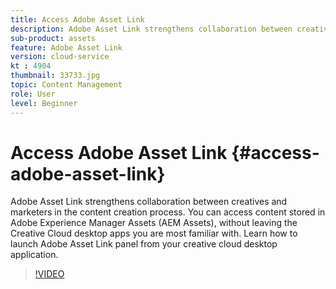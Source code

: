 ```yaml
---
title: Access Adobe Asset Link
description: Adobe Asset Link strengthens collaboration between creatives and marketers in the content creation process. You can access content stored in Adobe Experience Manager Assets (AEM Assets), without leaving the Creative Cloud desktop apps you are most familiar with. Learn how to launch Adobe Asset Link panel from your creative cloud desktop application.
sub-product: assets
feature: Adobe Asset Link
version: cloud-service
kt : 4904
thumbnail: 33733.jpg
topic: Content Management
role: User
level: Beginner
---
```


# Access Adobe Asset Link {#access-adobe-asset-link}

Adobe Asset Link strengthens collaboration between creatives and marketers in the content creation process. You can access content stored in Adobe Experience Manager Assets (AEM Assets), without leaving the Creative Cloud desktop apps you are most familiar with. Learn how to launch Adobe Asset Link panel from your creative cloud desktop application.

>[!VIDEO](https://video.tv.adobe.com/v/33733/?quality=12)
